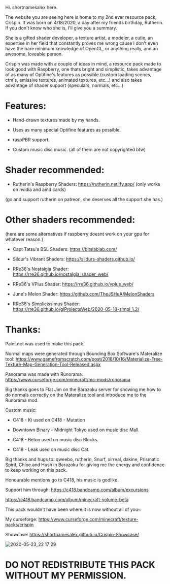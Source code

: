 

Hi. shortnamesalex here.

The website you are seeing here is home to my 2nd ever resource pack, Crispin. It was born on 4/18/2020, a day after my friends birthday, Rutherin. If you don't know who she is, I'll give you a summary.

She is a gifted shader developer, a texture artist, a modeler, a cutie, an expertise in her field that constantly proves me wrong cause I don't even have the bare minimum knowledge of OpenGL, or anything really, and an awesome, loveable person.

Crispin was made with a couple of ideas in mind, a resource pack made to look good with Raspberry, one thats bright and simplistic, takes advantage of as many of Optifine's features as possible (custom loading scenes, ctm's, emissive textures, animated textures, etc...) and also takes advantage of shader support (speculars, normals, etc...)    

# **Features:**

- Hand-drawn textures made by my hands.

- Uses as many special Optifine features as possible.

- raspPBR support.

- Custom music disc music. (all of them are not copyrighted btw)

# Shader recommended: 

- Rutherin's Raspberry Shaders: https://rutherin.netlify.app/ (only works on nvidia and amd cards)

(go and support rutherin on patreon, she deserves all the support she has.)

# Other shaders recommended:

(here are some alternatives if raspberry doesnt work on your gpu for whatever reason.)

- Capt Tatsu's BSL Shaders: https://bitslablab.com/

- Sildur's Vibrant Shaders: https://sildurs-shaders.github.io/

- RRe36's Nostalgia Shader: https://rre36.github.io/nostalgia_shader_web/

- RRe36's VPlus Shader: https://rre36.github.io/vplus_web/

- June's Melon Shader: https://github.com/TheJSHuA/MelonShaders

- RRe36's Simplicissimus Shader: https://rre36.github.io/glProjectsWeb/2020-05-18-simpl_1.2/

# Thanks:

Paint.net was used to make this pack.

Normal maps were generated through Bounding Box Software's Materalize tool: https://www.gamefromscratch.com/post/2018/10/16/Materialize-Free-Texture-Map-Generation-Tool-Released.aspx

Panorama was made with Runorama: https://www.curseforge.com/minecraft/mc-mods/runorama

Big thanks goes to Flat Jim on the Barazoku server for showing me how to do normals correctly on the Materalize tool and introduce me to the Runorama mod.

Custom music:

- C418 - Ki used on C418 - Mutation

- Downtown Binary - Midnight Tokyo used on music disc Mall.

- C418 - Beton used on music disc Blocks.

- C418 - Leak used on music disc Cat.

Big thanks and hugs to: qweebo, rutherin, Snurf, xirreal, dakine, Prismatic Spirit, Chloe and Hush in Barazoku for giving me the energy and confidence to keep working on this pack.

Honourable mentions go to C418, his music is godlike.

Support him through: https://c418.bandcamp.com/album/excursions

https://c418.bandcamp.com/album/minecraft-volume-beta

This pack wouldn't have been where it is now without all of you~

My curseforge: https://www.curseforge.com/minecraft/texture-packs/crispin

Showcase: https://shortnamesalex.github.io/Crispin-Showcase/

![2020-05-23_22 17 29](https://user-images.githubusercontent.com/63942150/82862149-23c89b80-9f49-11ea-94a3-918e090ce8ad.png)

# **DO NOT REDISTRIBUTE THIS PACK WITHOUT MY PERMISSION.**
